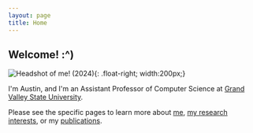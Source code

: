 ```yaml
---
layout: page
title: Home
---
```


## Welcome! :^)

![Headshot of me! (2024)]({{"/assets/images/gvsu_headshot_circle.jpg"}}){: .float-right; width:200px;}

I'm Austin, and I'm an Assistant Professor of Computer Science at [Grand Valley State University](https://www.gvsu.edu/).

Please see the specific pages to learn more about [me]( {{"/about.html"}}), [my research interests]({{"/research.html"}}), or my [publications]({{"/pubs.html"}}).

